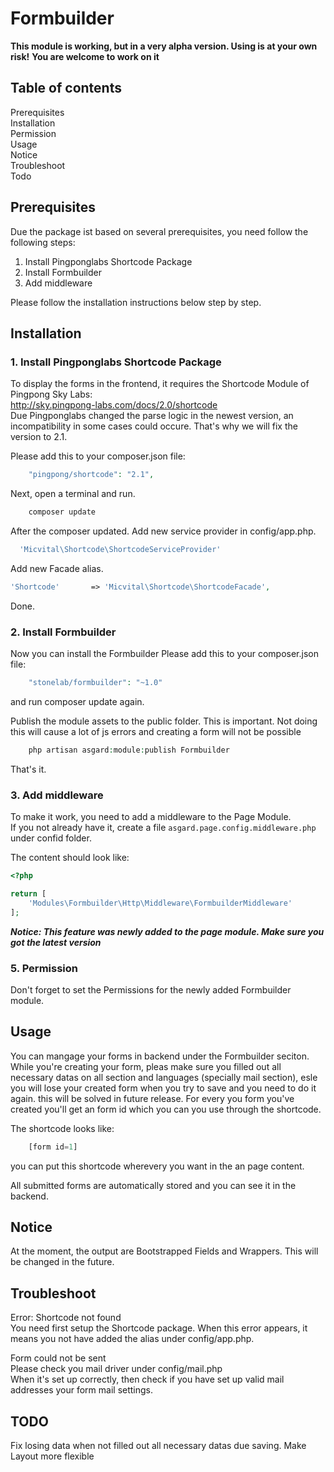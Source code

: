 # Formbuilder

**This module is working, but in a very alpha version. Using is at your own risk!**
**You are welcome to work on it**

## Table of contents

Prerequisites  
Installation  
Permission  
Usage  
Notice  
Troubleshoot  
Todo  

## Prerequisites

Due the package ist based on several prerequisites, you need follow the following steps:
1. Install Pingponglabs Shortcode Package
2. Install Formbuilder
3. Add middleware

Please follow the installation instructions below step by step.

## Installation

### 1. Install Pingponglabs Shortcode Package

To display the forms in the frontend, it requires the Shortcode Module of Pingpong Sky Labs:  
http://sky.pingpong-labs.com/docs/2.0/shortcode  
Due Pingponglabs changed the parse logic in the newest version, an incompatibility in some cases could occure.
That's why we will fix the version to 2.1.

Please add this to your composer.json file:
```php
    "pingpong/shortcode": "2.1",
```

Next, open a terminal and run.
```php
    composer update 
```

After the composer updated. Add new service provider in config/app.php.
```php
  'Micvital\Shortcode\ShortcodeServiceProvider'
```

Add new Facade alias.
```php
'Shortcode'       => 'Micvital\Shortcode\ShortcodeFacade',
```
Done.


### 2. Install Formbuilder 

Now you can install the Formbuilder
Please add this to your composer.json file:
```php    
    "stonelab/formbuilder": "~1.0"
```
and run composer update again.

Publish the module assets to the public folder. This is important. Not doing this will cause a lot of js errors and creating a form will not be possible
```php    
    php artisan asgard:module:publish Formbuilder
```

That's it.

### 3. Add middleware

To make it work, you need to add a middleware to the Page Module.  
If you not already have it, create a file `asgard.page.config.middleware.php` under confid folder.  

The content should look like:
```php
<?php

return [
    'Modules\Formbuilder\Http\Middleware\FormbuilderMiddleware'
];
```

***Notice: This feature was newly added to the page module. Make sure you got the latest version***


### 5. Permission
Don't forget to set the Permissions for the newly added Formbuilder module.

## Usage

You can mangage your forms in backend under the Formbuilder seciton.
While you're creating your form, pleas make sure you filled out all necessary datas on all section and languages (specially mail section), esle you will lose your created form when you try to save and you need to do it again. this will be solved in future release.
For every you form you've created you'll get an form id which you can you use through the shortcode.

The shortcode looks like:
```php  
    [form id=1]
```

you can put this shortcode wherevery you want in the an page content.

All submitted forms are automatically stored and you can see it in the backend.

## Notice
At the moment, the output are Bootstrapped Fields and Wrappers. This will be changed in the future.

## Troubleshoot
Error: Shortcode not found  
You need first setup the Shortcode package. When this error appears, it means you not have added the alias under config/app.php.

Form could not be sent  
Please check you mail driver under config/mail.php  
When it's set up correctly, then check if you have set up valid mail addresses your form mail settings.

## TODO
Fix losing data when not filled out all necessary datas due saving.
Make Layout more flexible